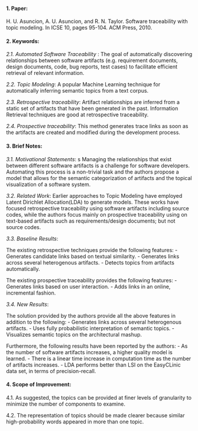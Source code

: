 #### 1. Paper:
H. U. Asuncion, A. U. Asuncion, and R. N. Taylor. Software traceability
with topic modeling. In ICSE 10, pages 95-104. ACM Press, 2010.

#### 2. Keywords:

*2.1. Automated Software Traceability* : The goal of automatically discovering relationships between software artifacts (e.g. requirement documents, design documents, code, bug reports, test cases) to facilitate efficient retrieval of relevant information.

*2.2. Topic Modeling*: A popular Machine Learning technique for automatically inferring semantic topics from a text corpus.

*2.3. Retrospective traceability*: Artifact relationships are inferred from a static set of artifacts that have been generated in the past. Information Retrieval techniques are good at retrospective traceability.

*2.4. Prospective traceability*: This method generates trace links as soon as the artifacts are created and modified during the development process.

#### 3. Brief Notes:

*3.1. Motivational Statements*: s Managing the relationships that exist between different software artifacts is a challenge for software developers. Automating this process is a non-trivial task and the authors propose a model that allows for the semantic categorization of artifacts and the topical visualization of a software system.

*3.2. Related Work*: Earlier approaches to Topic Modeling have employed Latent Dirichlet Allocation(LDA) to generate models. These works have focused retrospective traceability using software artifacts including source codes, while the authors focus mainly on prospective traceability using on text-based artifacts such as requirements/design documents; but not source codes.

*3.3. Baseline Results*: 

The existing retrospective techniques provide the following features:
    - Generates candidate links based on textual similarity.
    - Generates links across several heterogenous artifacts.
    - Detects topics from artifacts automatically.
    
The existing prospective traceability provides the following features:
    - Generates links based on user interaction.
    - Adds links in an online, incremental fashion.
    
*3.4. New Results*:

The solution provided by the authors provide all the above features in addition to the following:
    - Generates links across several heterogenous artifacts.
    - Uses fully probabilistic interpretation of semantic topics.
    - Visualizes semantic topics on the architectural mashup.

Furthermore, the following results have been reported by the authors:
    - As the number of software artifacts increases, a higher quality model is learned.
    - There is a linear time increase in computation time as the number of artifacts increases.
    - LDA performs better than LSI on the EasyCLinic data set, in terms of precision-recall.

#### 4. Scope of Improvement:

4.1. As suggested, the topics can be provided at finer levels of granularity to minimize the number of components to examine.

4.2. The representation of topics should be made clearer because similar high-probability words appeared in more than one topic.

